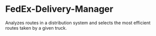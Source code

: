 # FedEx-Delivery-Manager
Analyzes routes in a distribution system and selects the most efficient routes taken by a given truck.
